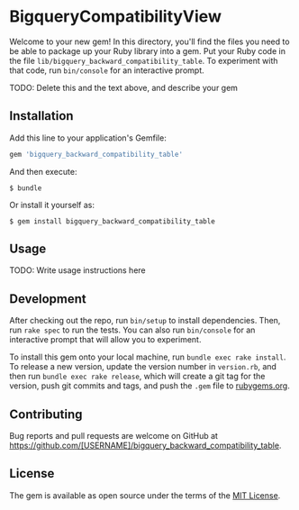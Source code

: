 # BigqueryCompatibilityView

Welcome to your new gem! In this directory, you'll find the files you need to be able to package up your Ruby library into a gem. Put your Ruby code in the file `lib/bigquery_backward_compatibility_table`. To experiment with that code, run `bin/console` for an interactive prompt.

TODO: Delete this and the text above, and describe your gem

## Installation

Add this line to your application's Gemfile:

```ruby
gem 'bigquery_backward_compatibility_table'
```

And then execute:

    $ bundle

Or install it yourself as:

    $ gem install bigquery_backward_compatibility_table

## Usage

TODO: Write usage instructions here

## Development

After checking out the repo, run `bin/setup` to install dependencies. Then, run `rake spec` to run the tests. You can also run `bin/console` for an interactive prompt that will allow you to experiment.

To install this gem onto your local machine, run `bundle exec rake install`. To release a new version, update the version number in `version.rb`, and then run `bundle exec rake release`, which will create a git tag for the version, push git commits and tags, and push the `.gem` file to [rubygems.org](https://rubygems.org).

## Contributing

Bug reports and pull requests are welcome on GitHub at https://github.com/[USERNAME]/bigquery_backward_compatibility_table.


## License

The gem is available as open source under the terms of the [MIT License](http://opensource.org/licenses/MIT).

